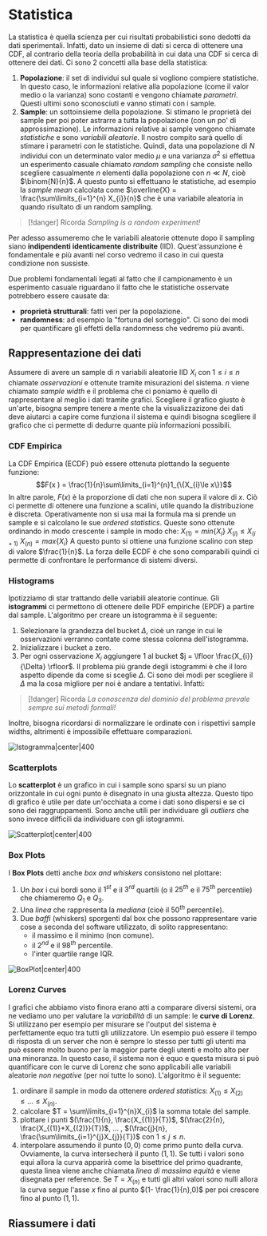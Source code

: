 # Statistica

La statistica è quella scienza per cui risultati probabilistici sono dedotti da dati sperimentali. Infatti, dato un insieme di dati si cerca di ottenere una CDF, al contrario della teoria della probabilità in cui data una CDF si cerca di ottenere dei dati. 
Ci sono 2 concetti alla base della statistica:
1. **Popolazione**: il set di individui sul quale si vogliono compiere statistiche. In questo caso, le informazioni relative alla popolazione (come il valor medio o la varianza) sono costanti e vengono chiamate *parametri*. Questi ultimi sono sconosciuti e vanno stimati con i sample.
2. **Sample**: un sottoinsieme della popolazione.  Si stimano le proprietà dei sample per poi poter astrarre a tutta la popolazione (con un po' di approssimazione). Le informazioni relative ai sample vengono chiamate *statistiche* e sono *variabili aleatorie*.
Il nostro compito sarà quello di stimare i parametri con le statistiche. 
Quindi, data una popolazione di $N$ individui con un determinato valor medio $\mu$ e una varianza $\sigma^{2}$ si effettua un esperimento casuale chiamato *random sampling* che consiste nello scegliere casualmente $n$ elementi dalla popolazione con $n \ll N$, cioè $\binom{N}{n}$. A questo punto si effettuano le statistiche, ad esempio la *sample mean* calcolata come $\overline{X} = \frac{\sum\limits_{i=1}^{n} X_{i}}{n}$   che è una variabile aleatoria in quando risultato di un random sampling. 

> [!danger] Ricorda
> *Sampling is a random experiment!*

Per adesso assumeremo che le variabili aleatorie ottenute dopo il sampling siano **indipendenti identicamente distribuite** (IID). Quest'assunzione è fondamentale e più avanti nel corso vedremo il caso in cui questa condizione non sussiste. 

Due problemi fondamentali legati al fatto che il campionamento è un esperimento casuale riguardano il fatto che le statistiche osservate potrebbero essere causate da:
- **proprietà strutturali**: fatti veri per la popolazione.
- **randomness**: ad esempio la "fortuna del sorteggio".
Ci sono dei modi per quantificare gli effetti della randomness che vedremo più avanti.
## Rappresentazione dei dati

Assumere di avere un sample di $n$ variabili aleatorie IID $X_{i}$ con $1 \le i \le n$ chiamate *osservazioni* e ottenute tramite misurazioni del sistema. $n$ viene chiamato *sample width* e il problema che ci poniamo è quello di rappresentare al meglio i dati tramite grafici. Scegliere il grafico giusto è un'arte, bisogna sempre tenere a mente che la visualizzazizone dei dati deve aiutarci a capire come funziona il sistema  e quindi bisogna scegliere il grafico che ci permette di dedurre quante più informazioni possibili.
### CDF Empirica

La CDF Empirica (ECDF) può essere ottenuta plottando la seguente funzione: $$F(x ) = \frac{1}{n}\sum\limits_{i=1}^{n}1_{\{X_{i}\le x\}}$$
In altre parole, $F(x)$ è la proporzione di dati che non supera il valore di $x$. Ciò ci permette di ottenere una funzione a scalini, utile quando la distribuzione è discreta.
Operativamente non si usa mai la formula ma si prende un sample e si calcolano le sue *ordered statistics*. Queste sono ottenute ordinando in modo crescente i sample in modo che:
$X_{(1)} = min\{X_{i}\}$
$X_{(i)} \le X_{(i+1)}$
$X_{(n)} = max\{X_{i}\}$
A questo punto si ottiene una funzione scalino con step di valore $\frac{1}{n}$.
La forza delle ECDF è che sono comparabili quindi ci permette di confrontare le performance di sistemi diversi.
### Histograms

Ipotizziamo di star trattando delle variabili aleatorie continue. Gli **istogrammi** ci permettono di ottenere delle PDF empiriche (EPDF) a partire dal sample. L'algoritmo per creare un istogramma è il seguente:
1. Selezionare la grandezza del bucket $\Delta$, cioè un range in cui le osservazioni verranno contate come stessa colonna dell'istogramma. 
2. Inizializzare i bucket a zero.
3. Per ogni osservazione $X_{i}$ aggiungere 1 al bucket $j = \lfloor \frac{X_{i}}{\Delta} \rfloor$.
Il problema più grande degli istogrammi è che il loro aspetto dipende da come si sceglie $\Delta$. Ci sono dei modi per scegliere il $\Delta$ ma la cosa migliore per noi è andare a tentativi. Infatti:
> [!danger] Ricorda
> *La conoscenza del dominio del problema prevale sempre sui metodi formali!*

Inoltre, bisogna ricordarsi di normalizzare le ordinate con i rispettivi sample widths, altrimenti è impossibile effettuare comparazioni. 

![Istogramma|center|400](https://upload.wikimedia.org/wikipedia/commons/thumb/c/c3/Histogram_of_arrivals_per_minute.svg/1200px-Histogram_of_arrivals_per_minute.svg.png)

### Scatterplots

Lo **scatterplot** è un grafico in cui i sample sono sparsi su un piano orizzontale in cui ogni punto è disegnato in una giusta altezza.
Questo tipo di grafico è utile per date un'occhiata a come i dati sono dispersi e se ci sono dei raggruppamenti. Sono anche utili per individuare gli *outliers* che sono invece difficili da individuare con gli istogrammi.

![Scatterplot|center|400](https://www.health.state.mn.us/communities/practice/resources/phqitoolbox/images/scatter_ex_atlanticcities.jpg)

### Box Plots

I **Box Plots** detti anche *box and whiskers* consistono nel plottare:
1. Un *box* i cui bordi sono il $1^{st}$ e il $3^{rd}$ quartili (o il $25^{th}$ e il $75^{th}$ percentile) che chiameremo $Q_{1}$ e $Q_{3}$.
2. Una *linea* che rappresenta la *mediana* (cioè il $50^{th}$ percentile).
3. Due *baffi* (whiskers) sporgenti dal box che possono rappresentare varie cose a seconda del software utilizzato, di solito rappresentano:
	- il massimo e il minimo (non comune).
	- il $2^{nd}$ e il $98^{th}$ percentile.
	- l'inter quartile range IQR.

![BoxPlot|center|400](https://doc.arcgis.com/it/insights/latest/create/GUID-5C7AAF44-C609-472D-9193-0E9B23C6B68F-web.png)

### Lorenz Curves

I grafici che abbiamo visto finora erano atti a comparare diversi sistemi, ora ne vediamo uno per valutare la *variabilità* di un sample: le **curve di Lorenz**.
Si utilizzano per esempio per misurare se l'output del sistema è perfettamente equo tra tutti gli utilizzatore. Un esempio può essere il tempo di risposta di un server che non è sempre lo stesso per tutti gli utenti ma può essere molto buono per la maggior parte degli utenti e molto alto per una minoranza. In questo caso,  il sistema non è equo e questa misura si può quantificare con le curve di Lorenz che sono applicabili alle variabili aleatorie *non negative* (per noi tutte lo sono).
L'algoritmo è il seguente:
1. ordinare il sample in modo da ottenere *ordered statistics*: $X_{(1)} \le X_{(2)} \le ... \le X_{(n)}$.
2. calcolare $T = \sum\limits_{i=1}^{n}X_{i}$ la somma totale del sample.
3. plottare i punti $(\frac{1}{n}, \frac{X_{(1)}}{T})$, $(\frac{2}{n}, \frac{X_{(1)}+X_{(2)}}{T})$, ... , $(\frac{j}{n}, \frac{\sum\limits_{i=1}^{j}X_{j}}{T})$ con $1 \le j \le n$.
4. interpolare assumendo il punto $(0,0)$ come primo punto della curva. 
Ovviamente, la curva intersecherà il punto $(1,1)$. 
Se tutti i valori sono equi allora la curva apparirà come la bisettrice del primo quadrante, questa linea viene anche chiamata *linea di massima equità* e viene disegnata per reference.
Se $T = X_{(n)}$ e tutti gli altri valori sono nulli allora la curva segue l'asse $x$ fino al punto $(1- \frac{1}{n},0)$ per poi crescere fino al punto $(1,1)$.
## Riassumere i dati

